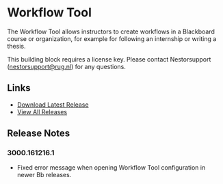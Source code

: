 # Workflow Tool
The Workflow Tool allows instructors to create workflows in a Blackboard course or organization, for example for following an internship or writing a thesis.

This building block requires a license key. Please contact Nestorsupport (nestorsupport@rug.nl) for any questions.

## Links
- [Download Latest Release](https://github.com/rijksuniversiteit-groningen/b2-WorkflowTool/releases/latest)
- [View All Releases](https://github.com/rijksuniversiteit-groningen/b2-WorkflowTool/releases)

## Release Notes

### 3000.161216.1

- Fixed error message when opening Workflow Tool configuration in newer Bb releases.
